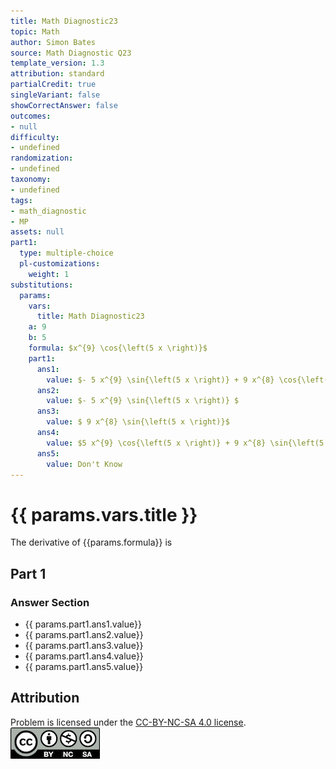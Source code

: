 ```yaml
---
title: Math Diagnostic23
topic: Math
author: Simon Bates
source: Math Diagnostic Q23
template_version: 1.3
attribution: standard
partialCredit: true
singleVariant: false
showCorrectAnswer: false
outcomes:
- null
difficulty:
- undefined
randomization:
- undefined
taxonomy:
- undefined
tags:
- math_diagnostic
- MP
assets: null
part1:
  type: multiple-choice
  pl-customizations:
    weight: 1
substitutions:
  params:
    vars:
      title: Math Diagnostic23
    a: 9
    b: 5
    formula: $x^{9} \cos{\left(5 x \right)}$
    part1:
      ans1:
        value: $- 5 x^{9} \sin{\left(5 x \right)} + 9 x^{8} \cos{\left(5 x \right)}$
      ans2:
        value: $- 5 x^{9} \sin{\left(5 x \right)} $
      ans3:
        value: $ 9 x^{8} \sin{\left(5 x \right)}$
      ans4:
        value: $5 x^{9} \cos{\left(5 x \right)} + 9 x^{8} \sin{\left(5 x \right)}$
      ans5:
        value: Don't Know
---
```

# {{ params.vars.title }}
The derivative of {{params.formula}} is

## Part 1

### Answer Section

- {{ params.part1.ans1.value}}
- {{ params.part1.ans2.value}}
- {{ params.part1.ans3.value}}
- {{ params.part1.ans4.value}}
- {{ params.part1.ans5.value}}

## Attribution

Problem is licensed under the [CC-BY-NC-SA 4.0 license](https://creativecommons.org/licenses/by-nc-sa/4.0/).<br> ![The Creative Commons 4.0 license requiring attribution-BY, non-commercial-NC, and share-alike-SA license.](https://raw.githubusercontent.com/firasm/bits/master/by-nc-sa.png)
